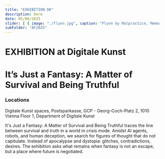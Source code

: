 ```yaml
---
title: "EXHIBITION DK"
description: Dere
date: 05/06/2025
slider: [ { image: "./flynn.jpg", caption: "Flynn by Malpractice, Memory Fails Safely, AI generated image, 2025" }, ]
subFolder: "AF2025"
---
```


# EXHIBITION at Digitale Kunst
# It’s Just a Fantasy: A Matter of Survival and Being Truthful


### Locations

Digitale Kunst spaces, Postsparkasse, GCP - Georg-Coch-Platz 2, 1010 Vienna
Floor 1, Department of Digitale Kunst <br/>

It's Just a Fantasy: A Matter of Survival and Being Truthful traces the line between survival and truth in a
world in crisis mode. Amidst AI agents, robots, and human deception, we search for figures of thought that do
not capitulate. Instead of apocalypse and dystopia: glitches, contradictions, desires. The exhibition asks
what remains when fantasy is not an escape, but a place where future is negotiated. 



